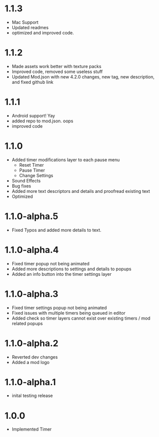 # 1.1.3
- Mac Support 
- Updated readmes
- optimized and improved code.

# 1.1.2
- Made assets work better with texture packs
- Improved code, removed some useless stuff
- Updated Mod.json with new 4.2.0 changes, new tag, new description, and fixed github link

# 1.1.1
- Android support! Yay
- added repo to mod.json. oops
- improved code

# 1.1.0
- Added timer modifications layer to each pause menu
    - Reset Timer 
    - Pause Timer
    - Change Settings
- Sound Effects
- Bug fixes
- Added more text descriptors and details and proofread existing text
- Optimized

# 1.1.0-alpha.5
- Fixed Typos and added more details to text. 

# 1.1.0-alpha.4
- Fixed timer popup not being animated
- Added more descriptions to settings and details to popups
- Added an info button into the timer settings layer

# 1.1.0-alpha.3
- Fixed timer settings popup not being animated
- Fixed issues with multiple timers being queued in editor
- Added check so timer layers cannot exist over existing timers / mod related popups

# 1.1.0-alpha.2
- Reverted dev changes
- Added a mod logo

# 1.1.0-alpha.1
- inital testing release

# 1.0.0
- Implemented Timer
